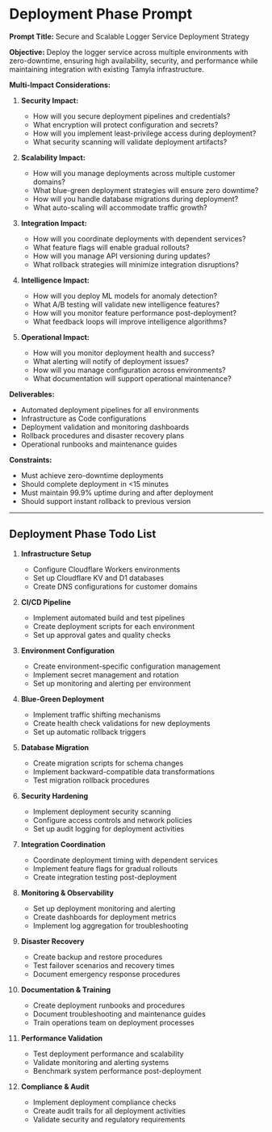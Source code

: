 # Deployment Phase Prompt

**Prompt Title:** Secure and Scalable Logger Service Deployment Strategy

**Objective:** Deploy the logger service across multiple environments with zero-downtime, ensuring high availability, security, and performance while maintaining integration with existing Tamyla infrastructure.

**Multi-Impact Considerations:**

1. **Security Impact:**
   - How will you secure deployment pipelines and credentials?
   - What encryption will protect configuration and secrets?
   - How will you implement least-privilege access during deployment?
   - What security scanning will validate deployment artifacts?

2. **Scalability Impact:**
   - How will you manage deployments across multiple customer domains?
   - What blue-green deployment strategies will ensure zero downtime?
   - How will you handle database migrations during deployment?
   - What auto-scaling will accommodate traffic growth?

3. **Integration Impact:**
   - How will you coordinate deployments with dependent services?
   - What feature flags will enable gradual rollouts?
   - How will you manage API versioning during updates?
   - What rollback strategies will minimize integration disruptions?

4. **Intelligence Impact:**
   - How will you deploy ML models for anomaly detection?
   - What A/B testing will validate new intelligence features?
   - How will you monitor feature performance post-deployment?
   - What feedback loops will improve intelligence algorithms?

5. **Operational Impact:**
   - How will you monitor deployment health and success?
   - What alerting will notify of deployment issues?
   - How will you manage configuration across environments?
   - What documentation will support operational maintenance?

**Deliverables:**
- Automated deployment pipelines for all environments
- Infrastructure as Code configurations
- Deployment validation and monitoring dashboards
- Rollback procedures and disaster recovery plans
- Operational runbooks and maintenance guides

**Constraints:**
- Must achieve zero-downtime deployments
- Should complete deployment in <15 minutes
- Must maintain 99.9% uptime during and after deployment
- Should support instant rollback to previous version

---

## Deployment Phase Todo List

1. **Infrastructure Setup**
   - Configure Cloudflare Workers environments
   - Set up Cloudflare KV and D1 databases
   - Create DNS configurations for customer domains

2. **CI/CD Pipeline**
   - Implement automated build and test pipelines
   - Create deployment scripts for each environment
   - Set up approval gates and quality checks

3. **Environment Configuration**
   - Create environment-specific configuration management
   - Implement secret management and rotation
   - Set up monitoring and alerting per environment

4. **Blue-Green Deployment**
   - Implement traffic shifting mechanisms
   - Create health check validations for new deployments
   - Set up automatic rollback triggers

5. **Database Migration**
   - Create migration scripts for schema changes
   - Implement backward-compatible data transformations
   - Test migration rollback procedures

6. **Security Hardening**
   - Implement deployment security scanning
   - Configure access controls and network policies
   - Set up audit logging for deployment activities

7. **Integration Coordination**
   - Coordinate deployment timing with dependent services
   - Implement feature flags for gradual rollouts
   - Create integration testing post-deployment

8. **Monitoring & Observability**
   - Set up deployment monitoring and alerting
   - Create dashboards for deployment metrics
   - Implement log aggregation for troubleshooting

9. **Disaster Recovery**
   - Create backup and restore procedures
   - Test failover scenarios and recovery times
   - Document emergency response procedures

10. **Documentation & Training**
    - Create deployment runbooks and procedures
    - Document troubleshooting and maintenance guides
    - Train operations team on deployment processes

11. **Performance Validation**
    - Test deployment performance and scalability
    - Validate monitoring and alerting systems
    - Benchmark system performance post-deployment

12. **Compliance & Audit**
    - Implement deployment compliance checks
    - Create audit trails for all deployment activities
    - Validate security and regulatory requirements